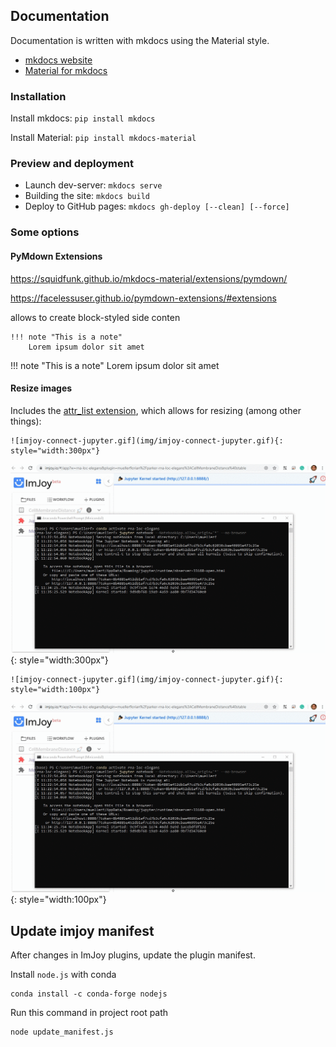 
## Documentation
Documentation is written with mkdocs using the Material style.

* [mkdocs website](https://www.mkdocs.org/)
* [Material for mkdocs](https://squidfunk.github.io/mkdocs-material/)

  
### Installation

Install mkdocs:  `pip install mkdocs`

Install Material: `pip install mkdocs-material`

### Preview and deployment

* Launch dev-server: `mkdocs serve`
* Building the site: `mkdocs build`
* Deploy to GitHub pages: `mkdocs gh-deploy [--clean] [--force]`

### Some options

#### PyMdown Extensions
https://squidfunk.github.io/mkdocs-material/extensions/pymdown/

https://facelessuser.github.io/pymdown-extensions/#extensions

allows to create block-styled side conten

```
!!! note "This is a note"
    Lorem ipsum dolor sit amet
```

!!! note "This is a note"
    Lorem ipsum dolor sit amet

#### Resize images
Includes the  [attr_list extension](https://python-markdown.github.io/extensions/attr_list/), which allows for resizing (among other things):

```
![imjoy-connect-jupyter.gif](img/imjoy-connect-jupyter.gif){: style="width:300px"}
```
![imjoy-connect-jupyter.gif](img/imjoy-connect-jupyter.gif){: style="width:300px"}

```
![imjoy-connect-jupyter.gif](img/imjoy-connect-jupyter.gif){: style="width:100px"}
```
![imjoy-connect-jupyter.gif](img/imjoy-connect-jupyter.gif){: style="width:100px"}


## Update imjoy manifest
After changes in ImJoy plugins, update the plugin manifest.

Install `node.js` with conda

```
conda install -c conda-forge nodejs
```

Run this command in project root path
```
node update_manifest.js
```